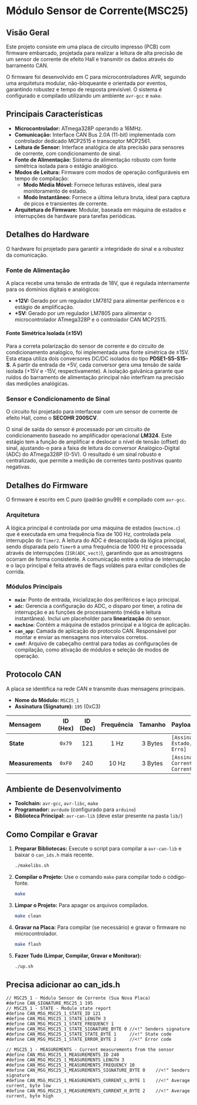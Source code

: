 # Módulo Sensor de Corrente(MSC25)

## Visão Geral

Este projeto consiste em uma placa de circuito impresso (PCB) com firmware embarcado, projetada para realizar a leitura de alta precisão de um sensor de corrente de efeito Hall e transmitir os dados através do barramento CAN.

O firmware foi desenvolvido em C para microcontroladores AVR, seguindo uma arquitetura modular, não-bloqueante e orientada por eventos, garantindo robustez e tempo de resposta previsível. O sistema é configurado e compilado utilizando um ambiente `avr-gcc` e `make`.

## Principais Características

* **Microcontrolador:** ATmega328P operando a 16MHz.
* **Comunicação:** Interface CAN Bus 2.0A (11-bit) implementada com controlador dedicado MCP2515 e transceptor MCP2561.
* **Leitura de Sensor:** Interface analógica de alta precisão para sensores de corrente, com condicionamento de sinal.
* **Fonte de Alimentação:** Sistema de alimentação robusto com fonte simétrica isolada para o estágio analógico.
* **Modos de Leitura:** Firmware com modos de operação configuráveis em tempo de compilação:
    * **Modo Média Móvel:** Fornece leituras estáveis, ideal para monitoramento de estado.
    * **Modo Instantâneo:** Fornece a última leitura bruta, ideal para captura de picos e transientes de corrente.
* **Arquitetura de Firmware:** Modular, baseada em máquina de estados e interrupções de hardware para tarefas periódicas.

## Detalhes do Hardware

O hardware foi projetado para garantir a integridade do sinal e a robustez da comunicação.

### Fonte de Alimentação

A placa recebe uma tensão de entrada de 18V, que é regulada internamente para os domínios digitais e analógicos:

* **+12V:** Gerado por um regulador LM7812 para alimentar periféricos e o estágio de amplificação.
* **+5V:** Gerado por um regulador LM7805 para alimentar o microcontrolador ATmega328P e o controlador CAN MCP2515.

#### Fonte Simétrica Isolada (±15V)

Para a correta polarização do sensor de corrente e do circuito de condicionamento analógico, foi implementada uma fonte simétrica de ±15V. Esta etapa utiliza dois conversores DC/DC isolados do tipo **PDSE1-S5-S15-S**. A partir da entrada de +5V, cada conversor gera uma tensão de saída isolada (+15V e -15V, respectivamente). A isolação galvânica garante que ruídos do barramento de alimentação principal não interfiram na precisão das medições analógicas.

### Sensor e Condicionamento de Sinal

O circuito foi projetado para interfacear com um sensor de corrente de efeito Hall, como o **SECOHR 200SCV**.

O sinal de saída do sensor é processado por um circuito de condicionamento baseado no amplificador operacional **LM324**. Este estágio tem a função de amplificar e deslocar o nível de tensão (offset) do sinal, ajustando-o para a faixa de leitura do conversor Analógico-Digital (ADC) do ATmega328P (0-5V). O resultado é um sinal robusto e centralizado, que permite a medição de correntes tanto positivas quanto negativas.

## Detalhes do Firmware

O firmware é escrito em C puro (padrão gnu99) e compilado com `avr-gcc`.

### Arquitetura

A lógica principal é controlada por uma máquina de estados (`machine.c`) que é executada em uma frequência fixa de 100 Hz, controlada pela interrupção do `Timer2`. A leitura do ADC é desacoplada da lógica principal, sendo disparada pelo `Timer0` a uma frequência de 1000 Hz e processada através de interrupções (`ISR(ADC_vect)`), garantindo que as amostragens ocorram de forma consistente. A comunicação entre a rotina de interrupção e o laço principal é feita através de flags voláteis para evitar condições de corrida.

### Módulos Principais

* **`main`**: Ponto de entrada, inicialização dos periféricos e laço principal.
* **`adc`**: Gerencia a configuração do ADC, o disparo por timer, a rotina de interrupção e as funções de processamento (média e leitura instantânea). Inclui um placeholder para **linearização** do sensor.
* **`machine`**: Contém a máquina de estados principal e a lógica de aplicação.
* **`can_app`**: Camada de aplicação do protocolo CAN. Responsável por montar e enviar as mensagens nos intervalos corretos.
* **`conf`**: Arquivo de cabeçalho central para todas as configurações de compilação, como ativação de módulos e seleção de modos de operação.

## Protocolo CAN

A placa se identifica na rede CAN e transmite duas mensagens principais.

* **Nome do Módulo:** `MSC25_1`
* **Assinatura (Signature):** `195` (0xC3)

| Mensagem | ID (Hex) | ID (Dec) | Frequência | Tamanho | Payload |
| :--- | :---: | :---: | :---: | :---: | :--- |
| **State** | `0x79` | 121 | 1 Hz | 3 Bytes | `[Assinatura, Estado, Erro]` |
| **Measurements** | `0xF0` | 240 | 10 Hz | 3 Bytes | `[Assinatura, Corrente_L, Corrente_H]` |

## Ambiente de Desenvolvimento

* **Toolchain:** `avr-gcc`, `avr-libc`, `make`
* **Programador:** `avrdude` (configurado para `arduino`)
* **Biblioteca Principal:** `avr-can-lib` (deve estar presente na pasta `lib/`)

## Como Compilar e Gravar

1.  **Preparar Bibliotecas:** Execute o script para compilar a `avr-can-lib` e baixar o `can_ids.h` mais recente.
    ```bash
    ./makelibs.sh
    ```

2.  **Compilar o Projeto:** Use o comando `make` para compilar todo o código-fonte.
    ```bash
    make
    ```

3.  **Limpar o Projeto:** Para apagar os arquivos compilados.
    ```bash
    make clean
    ```

4.  **Gravar na Placa:** Para compilar (se necessário) e gravar o firmware no microcontrolador.
    ```bash
    make flash
    ```
5.  **Fazer Tudo (Limpar, Compilar, Gravar e Monitorar):**
    ```bash
    ./up.sh
    ```

 ## Precisa adicionar ao can_ids.h
  ```
 // MSC25_1 - Módulo Sensor de Corrente (Sua Nova Placa)
#define CAN_SIGNATURE_MSC25_1 195
// MSC25_1 - STATE - Module state report
#define CAN_MSG_MSC25_1_STATE_ID 121
#define CAN_MSG_MSC25_1_STATE_LENGTH 3
#define CAN_MSG_MSC25_1_STATE_FREQUENCY 1
#define CAN_MSG_MSC25_1_STATE_SIGNATURE_BYTE 0 //<!" Senders signature
#define CAN_MSG_MSC25_1_STATE_STATE_BYTE 1     //<!" State code
#define CAN_MSG_MSC25_1_STATE_ERROR_BYTE 2     //<!" Error code

// MSC25_1 - MEASUREMENTS - Current measurements from the sensor
#define CAN_MSG_MSC25_1_MEASUREMENTS_ID 240
#define CAN_MSG_MSC25_1_MEASUREMENTS_LENGTH 3
#define CAN_MSG_MSC25_1_MEASUREMENTS_FREQUENCY 10
#define CAN_MSG_MSC25_1_MEASUREMENTS_SIGNATURE_BYTE 0    //<!" Senders signature
#define CAN_MSG_MSC25_1_MEASUREMENTS_CURRENT_L_BYTE 1    //<!" Average current, byte low
#define CAN_MSG_MSC25_1_MEASUREMENTS_CURRENT_H_BYTE 2    //<!" Average current, byte high
```
    
